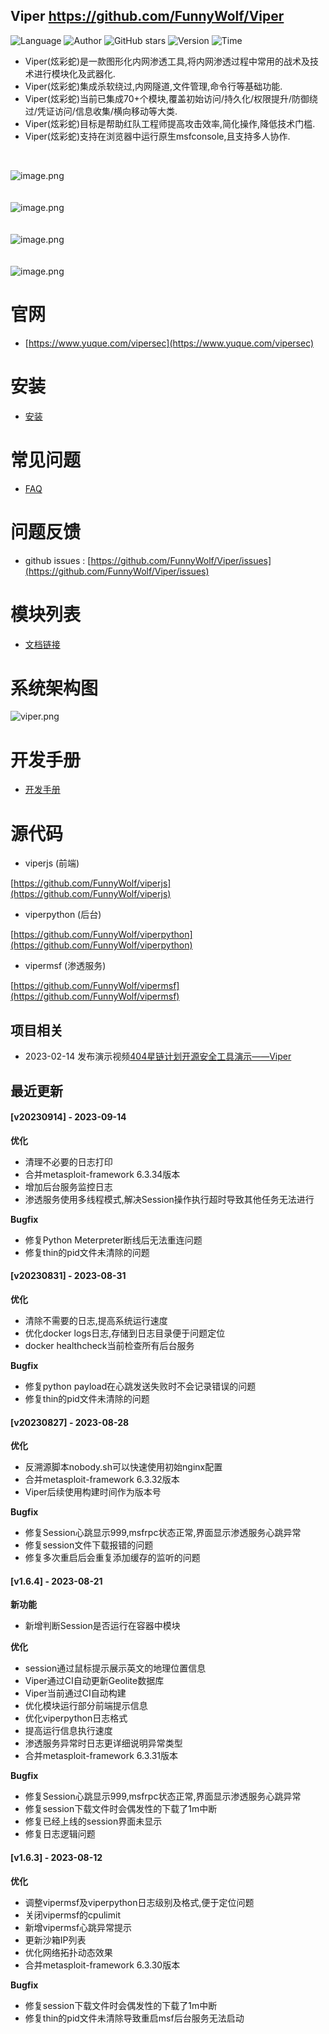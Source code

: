 ## Viper <https://github.com/FunnyWolf/Viper>
<!--auto_detail_badge_begin_0b490ffb61b26b45de3ea5d7dd8a582e-->
![Language](https://img.shields.io/badge/Language-JS/Python-blue)
![Author](https://img.shields.io/badge/Author-FunnyWolf-orange)
![GitHub stars](https://img.shields.io/github/stars/FunnyWolf/Viper.svg?style=flat&logo=github)
![Version](https://img.shields.io/badge/Version-V20230914-red)
![Time](https://img.shields.io/badge/Join-20210323-green)
<!--auto_detail_badge_end_fef74f2d7ea73fcc43ff78e05b1e7451-->


- Viper(炫彩蛇)是一款图形化内网渗透工具,将内网渗透过程中常用的战术及技术进行模块化及武器化.
- Viper(炫彩蛇)集成杀软绕过,内网隧道,文件管理,命令行等基础功能.
- Viper(炫彩蛇)当前已集成70+个模块,覆盖初始访问/持久化/权限提升/防御绕过/凭证访问/信息收集/横向移动等大类.
- Viper(炫彩蛇)目标是帮助红队工程师提高攻击效率,简化操作,降低技术门槛.
- Viper(炫彩蛇)支持在浏览器中运行原生msfconsole,且支持多人协作.

<br>

![image.png](https://cdn.nlark.com/yuque/0/2021/png/159259/1631687579184-a2603220-9009-4240-9709-76b503fe8174.png?x-oss-process=image%2Fresize%2Cw_1504%2Climit_0)
<br>
<br>
<br>
![image.png](https://cdn.nlark.com/yuque/0/2021/png/159259/1628573079014-871d0573-ef2a-4267-974b-1026d6ed2466.png?x-oss-process=image%2Fresize%2Cw_1504%2Climit_0)
<br>
<br>
<br>
![image.png](https://cdn.nlark.com/yuque/0/2020/png/159259/1609217703998-8bebe969-7a26-4f75-b2cb-6dca34a39951.png#align=left&display=inline&height=511&margin=%5Bobject%20Object%5D&name=image.png&originHeight=1022&originWidth=2028&size=191127&status=done&style=none&width=1014)
<br>
<br>
<br>
![image.png](https://cdn.nlark.com/yuque/0/2020/png/159259/1609217723155-f57417f1-2229-4386-888a-c8608449643c.png#align=left&display=inline&height=511&margin=%5Bobject%20Object%5D&name=image.png&originHeight=1022&originWidth=2028&size=296317&status=done&style=none&width=1014)
<br>

# 官网

- [https://www.yuque.com/vipersec](https://www.yuque.com/vipersec)

# 安装

- [安装](https://www.yuque.com/vipersec/help/olg1ua)

# 常见问题

- [FAQ](https://www.yuque.com/vipersec/faq)

# 问题反馈

- github issues : [https://github.com/FunnyWolf/Viper/issues](https://github.com/FunnyWolf/Viper/issues)

# 模块列表

- [文档链接](https://www.yuque.com/vipersec/module)

# 系统架构图
![viper.png](https://cdn.nlark.com/yuque/0/2021/png/159259/1627364231093-768d3b07-e044-4a2d-a3fa-e9ebd92a0828.png)

# 开发手册

- [开发手册](https://www.yuque.com/vipersec/code)

# 源代码

- viperjs (前端)

[https://github.com/FunnyWolf/viperjs](https://github.com/FunnyWolf/viperjs)

- viperpython (后台)

[https://github.com/FunnyWolf/viperpython](https://github.com/FunnyWolf/viperpython)

- vipermsf (渗透服务)

[https://github.com/FunnyWolf/vipermsf](https://github.com/FunnyWolf/vipermsf)

<!--auto_detail_active_begin_e1c6fb434b6f0baf6912c7a1934f772b-->
## 项目相关

- 2023-02-14 发布演示视频[404星链计划开源安全工具演示——Viper](https://www.bilibili.com/video/BV1zv4y1s7xv)

## 最近更新

#### [v20230914] - 2023-09-14

**优化**  
- 清理不必要的日志打印  
- 合并metasploit-framework 6.3.34版本  
- 增加后台服务监控日志  
- 渗透服务使用多线程模式,解决Session操作执行超时导致其他任务无法进行  

**Bugfix**  
- 修复Python Meterpreter断线后无法重连问题  
- 修复thin的pid文件未清除的问题

#### [v20230831] - 2023-08-31

**优化**  
- 清除不需要的日志,提高系统运行速度  
- 优化docker logs日志,存储到日志目录便于问题定位  
- docker healthcheck当前检查所有后台服务  

**Bugfix**  
- 修复python payload在心跳发送失败时不会记录错误的问题  
- 修复thin的pid文件未清除的问题

#### [v20230827] - 2023-08-28

**优化**  
- 反溯源脚本nobody.sh可以快速使用初始nginx配置  
- 合并metasploit-framework 6.3.32版本  
- Viper后续使用构建时间作为版本号  

**Bugfix**  
- 修复Session心跳显示999,msfrpc状态正常,界面显示渗透服务心跳异常  
- 修复session文件下载报错的问题  
- 修复多次重启后会重复添加缓存的监听的问题

#### [v1.6.4] - 2023-08-21

**新功能**  
- 新增判断Session是否运行在容器中模块  

**优化**  
- session通过鼠标提示展示英文的地理位置信息  
- Viper通过CI自动更新Geolite数据库  
- Viper当前通过CI自动构建  
- 优化模块运行部分前端提示信息  
- 优化viperpython日志格式  
- 提高运行信息执行速度  
- 渗透服务异常时日志更详细说明异常类型  
- 合并metasploit-framework 6.3.31版本  

**Bugfix**  
- 修复Session心跳显示999,msfrpc状态正常,界面显示渗透服务心跳异常  
- 修复session下载文件时会偶发性的下载了1m中断  
- 修复已经上线的session界面未显示  
- 修复日志逻辑问题

#### [v1.6.3] - 2023-08-12

**优化**  
- 调整vipermsf及viperpython日志级别及格式,便于定位问题  
- 关闭vipermsf的cpulimit  
- 新增vipermsf心跳异常提示  
- 更新沙箱IP列表  
- 优化网络拓扑动态效果  
- 合并metasploit-framework 6.3.30版本  

**Bugfix**  
- 修复session下载文件时会偶发性的下载了1m中断  
- 修复thin的pid文件未清除导致重启msf后台服务无法启动

<!--auto_detail_active_end_f9cf7911015e9913b7e691a7a5878527-->
